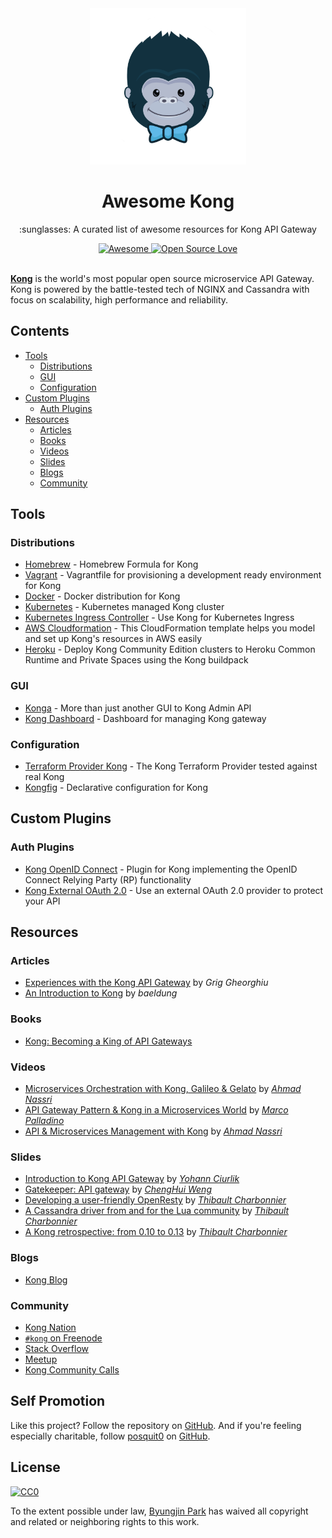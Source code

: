 <div align="center">
  <a href="https://github.com/posquit0/awesome-kong" title="Awesome Kong">
    <img width="250" src="media/kong.png" alt="Awesome Kong">
  </a>
  <br />
  <h1>Awesome Kong</h1>
</div>

<p align="center">
  :sunglasses: A curated list of awesome resources for Kong API Gateway
</p>

<div align="center">
  <a href="https://awesome.re">
		<img src="https://awesome.re/badge.svg" alt="Awesome">
	</a>
  <a href="https://github.com/ellerbrock/open-source-badge/">
    <img alt="Open Source Love" src="https://badges.frapsoft.com/os/v1/open-source.svg?v=103" />
  </a>
</div>

<br />

**[Kong](https://konghq.com/)** is the world's most popular open source microservice API Gateway. Kong is powered by the battle-tested tech of NGINX and Cassandra with focus on scalability, high performance and reliability.


## Contents

* [Tools](#tools)
  * [Distributions](#distributions)
  * [GUI](#gui)
  * [Configuration](#configuration)
* [Custom Plugins](#custom-plugins)
  * [Auth Plugins](#auth-plugins)
* [Resources](#resources)
  * [Articles](#articles)
  * [Books](#books)
  * [Videos](#videos)
  * [Slides](#slides)
  * [Blogs](#blogs)
  * [Community](#community)


## Tools

### Distributions

- [Homebrew](https://github.com/Kong/homebrew-kong) - Homebrew Formula for Kong
- [Vagrant](https://github.com/Kong/kong-vagrant) - Vagrantfile for provisioning a development ready environment for Kong
- [Docker](https://github.com/Kong/docker-kong) - Docker distribution for Kong
- [Kubernetes](https://github.com/Kong/kong-dist-kubernetes) - Kubernetes managed Kong cluster
- [Kubernetes Ingress Controller](https://github.com/Kong/kubernetes-ingress-controller) - Use Kong for Kubernetes Ingress
- [AWS Cloudformation](https://github.com/Kong/kong-dist-cloudformation) - This CloudFormation template helps you model and set up Kong's resources in AWS easily
- [Heroku](https://github.com/heroku/heroku-kong) - Deploy Kong Community Edition clusters to Heroku Common Runtime and Private Spaces using the Kong buildpack

### GUI

- [Konga](https://github.com/pantsel/konga) - More than just another GUI to Kong Admin API
- [Kong Dashboard](https://github.com/PGBI/kong-dashboard) - Dashboard for managing Kong gateway

### Configuration

- [Terraform Provider Kong](https://github.com/kevholditch/terraform-provider-kong) - The Kong Terraform Provider tested against real Kong
- [Kongfig](https://github.com/mybuilder/kongfig) - Declarative configuration for Kong


## Custom Plugins

### Auth Plugins

- [Kong OpenID Connect](https://github.com/nokia/kong-oidc) - Plugin for Kong implementing the OpenID Connect Relying Party (RP) functionality
- [Kong External OAuth 2.0](https://github.com/mogui/kong-external-oauth) - Use an external OAuth 2.0 provider to protect your API


## Resources

### Articles

- [Experiences with the Kong API Gateway](https://blog.cloudboost.io/experiences-with-the-kong-api-gateway-2e2d786b4d00) by *Grig Gheorghiu*
- [An Introduction to Kong](https://www.baeldung.com/kong) by *baeldung*

### Books

- [Kong: Becoming a King of API Gateways](https://bleedingedgepress.com/product/kong-becoming-king-api-gateways/)

### Videos

- [Microservices Orchestration with Kong, Galileo & Gelato](https://www.youtube.com/watch?v=brsIQgafg-c) by *[Ahmad Nassri](https://github.com/ahmadnassri)*
- [API Gateway Pattern & Kong in a Microservices World](https://www.youtube.com/watch?v=OUUiS28hZuw) by *[Marco Palladino](https://github.com/subnetmarco)*
- [API & Microservices Management with Kong](https://www.youtube.com/watch?v=S6CeWL2qvl4) by *[Ahmad Nassri](https://github.com/ahmadnassri)*

### Slides

- [Introduction to Kong API Gateway](https://www.slideshare.net/spawnrider/introduction-to-kong-api-gateway) by *[Yohann Ciurlik](https://github.com/spawnrider)*
- [Gatekeeper: API gateway](https://www.slideshare.net/ChengHuiWeng/gatekeeper-api-gateway) by *[ChengHui Weng](https://github.com/snowmantw)*
- [Developing a user-friendly OpenResty](https://www.slideshare.net/ThibaultCharbonnier/developing-a-userfriendly-openresty-application) by *[Thibault Charbonnier](https://github.com/thibaultcha)*
- [A Cassandra driver from and for the Lua community](https://www.slideshare.net/ThibaultCharbonnier/a-cassandra-driver-from-and-for-the-lua-community) by *[Thibault Charbonnier](https://github.com/thibaultcha)*
- [A Kong retrospective: from 0.10 to 0.13](https://www.slideshare.net/ThibaultCharbonnier/a-kong-retrospective-from-010-to-013) by *[Thibault Charbonnier](https://github.com/thibaultcha)*

### Blogs

- [Kong Blog](https://konghq.com/blog/)

### Community

- [Kong Nation](https://discuss.konghq.com/)
- [`#kong` on Freenode](http://webchat.freenode.net/?channels=kong)
- [Stack Overflow](https://stackoverflow.com/questions/tagged/kong)
- [Meetup](https://www.meetup.com/topics/kong/all/)
- [Kong Community Calls](https://docs.google.com/document/d/1heIynPTVcHn13BXMJO0KiOr8bTmbhzVxJe5yajp4Xz4)


## Self Promotion

Like this project? Follow the repository on [GitHub](https://github.com/posquit0/awesome-kong). And if you're feeling especially charitable, follow [posquit0](https://posquit0.com) on [GitHub](https://github.com/posquit0).


## License

[![CC0](http://mirrors.creativecommons.org/presskit/buttons/88x31/svg/cc-zero.svg)](https://creativecommons.org/publicdomain/zero/1.0/)

To the extent possible under law, [Byungjin Park](http://www.posquit0.com) has waived all copyright and related or neighboring rights to this work.
